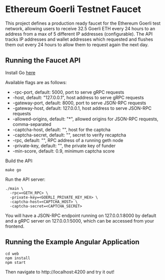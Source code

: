 # Ethereum Goerli Testnet Faucet

This project defines a production ready faucet for the Ethereum Goerli test network, allowing users to receive 32.5 Goerli ETH every 24 hours to an address from a max of 5 different IP addresses (configurable). The API tracks IP addresses and wallet addresses which requested and flushes them out every 24 hours to allow them to request again the next day.

## Running the Faucet API

Install Go [here](https://golang.org/doc/install)

Available flags are as follows:

- -rpc-port, default: 5000, port to serve gRPC requests
- -host, default: "127.0.0.1", host address to serve gRPC requests
- -gateway-port, default: 8000, port to serve JSON-RPC requests
- -gateway-host, default: 127.0.0.1, host address to serve JSON-RPC requests
- -allowed-origins, default: "*", allowed origins for JSON-RPC requests, comma-separated
- -captcha-host, default: "", host for the captcha
- -captcha-secret, default: "", secret to verify recaptcha
- -rpc, default: "", RPC address of a running geth node
- -private-key, default: "", the private key of funder
- -min-score, default: 0.9, minimum captcha score

Build the API:

```
make go
```

Run the API server:

```
./main \
  -rpc=<GETH_RPC> \
  -private-key=<GOERLI_PRIVATE_KEY_HEX> \
  -captcha-host=<CAPTCHA_HOST> \
  -captcha-secret=<CAPTCHA_SECRET>
```

You will have a JSON-RPC endpoint running on 127.0.0.1:8000 by default and a gRPC server on 127.0.0.1:5000, which can be accessed from your frontend.

## Running the Example Angular Application

```
cd web
npm install
npm start
```

Then navigate to http://localhost:4200 and try it out!
